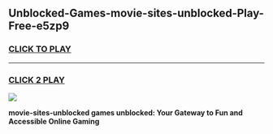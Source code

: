 
## Unblocked-Games-movie-sites-unblocked-Play-Free-e5zp9
<h3>
<a href="https://premium76.site?title=movie-sites-unblocked&ref=18A1">CLICK TO PLAY</a></h3>
<hr>

<h3>
<a href="https://premium76.site?title=movie-sites-unblocked&ref=18A1">CLICK 2 PLAY</a>
  
</h3>

<a href="https://premium76.site?title=movie-sites-unblocked&ref=18A1"><img src="https://clearcache.store/games.png"></a>


**movie-sites-unblocked games unblocked: Your Gateway to Fun and Accessible Online Gaming**

